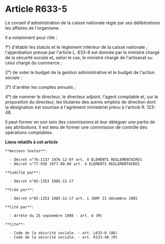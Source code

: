 # Article R633-5

Le conseil d'administration de la caisse nationale règle par ses délibérations les affaires de l'organisme   . 

Il a notamment pour rôle : 

1°) d'établir les statuts et le règlement intérieur de la caisse nationale ; l'approbation prévue par l'article L. 633-8 est
donnée par le ministre chargé de la sécurité sociale et, selon le cas, le ministre chargé de l'artisanat ou celui chargé du
commerce ; 

2°) de voter le budget de la gestion administrative et le budget de l'action sociale ; 

3°) d'arrêter les comptes annuels ; 

4°) de nommer le directeur, le directeur adjoint, l'agent comptable et, sur la proposition du directeur, les titulaires des
autres emplois de direction dont la désignation est soumise à l'agrément ministériel prévu à l'article R. 123-48. 

Il peut former en son sein des commissions et leur déléguer une partie de ses attributions. Il est tenu de former une
commission de contrôle des opérations comptables.

**Liens relatifs à cet article**

	**Anciens textes**:

	  - Décret n°76-1137 1976-12-07 art. 4 ELEMENTS REGLEMENTAIRES
	  - Décret n°77-930 1977-08-04 art. 4 ELEMENTS REGLEMENTAIRES

	**Codifié par**:

	  - Décret n°85-1353 1985-12-17

	**Créé par**:

	  - Décret n°85-1353 1985-12-17 art. 1 JORF 21 décembre 1985

	**Cité par**:

	  - Arrêté du 25 septembre 1998 - art. 4 (M)

	**Cite**:

	  - Code de la sécurité sociale. - art. L633-8 (Ab)
	  - Code de la sécurité sociale. - art. R123-48 (M)

